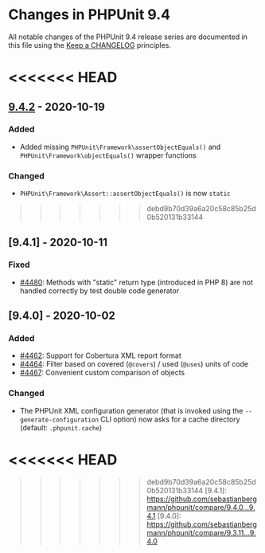 # Changes in PHPUnit 9.4

All notable changes of the PHPUnit 9.4 release series are documented in this file using the [Keep a CHANGELOG](https://keepachangelog.com/) principles.

<<<<<<< HEAD
=======
## [9.4.2] - 2020-10-19

### Added

* Added missing `PHPUnit\Framework\assertObjectEquals()` and `PHPUnit\Framework\objectEquals()` wrapper functions

### Changed

* `PHPUnit\Framework\Assert::assertObjectEquals()` is now `static`

>>>>>>> debd9b70d39a6a20c58c85b25d0b520131b33144
## [9.4.1] - 2020-10-11

### Fixed

* [#4480](https://github.com/sebastianbergmann/phpunit/issues/4480): Methods with "static" return type (introduced in PHP 8) are not handled correctly by test double code generator

## [9.4.0] - 2020-10-02

### Added

* [#4462](https://github.com/sebastianbergmann/phpunit/pull/4462): Support for Cobertura XML report format
* [#4464](https://github.com/sebastianbergmann/phpunit/issues/4464): Filter based on covered (`@covers`) / used (`@uses`) units of code
* [#4467](https://github.com/sebastianbergmann/phpunit/issues/4467): Convenient custom comparison of objects

### Changed

* The PHPUnit XML configuration generator (that is invoked using the `--generate-configuration` CLI option) now asks for a cache directory (default: `.phpunit.cache`)

<<<<<<< HEAD
=======
[9.4.2]: https://github.com/sebastianbergmann/phpunit/compare/9.4.1...9.4.2
>>>>>>> debd9b70d39a6a20c58c85b25d0b520131b33144
[9.4.1]: https://github.com/sebastianbergmann/phpunit/compare/9.4.0...9.4.1
[9.4.0]: https://github.com/sebastianbergmann/phpunit/compare/9.3.11...9.4.0
